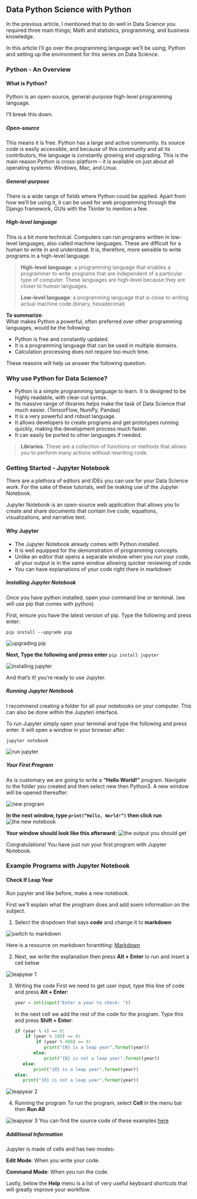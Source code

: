 ## Data Python Science with Python  

In the previous article, I mentioned that to do well in Data Science you required three main things; Math and statistics, programming, and business knowledge.

In this article I’ll go over the programming language we’ll be using; Python and setting up the environment for this series on Data Science.


### Python - An Overview 

#### What is Python?
Python is an open-source, general-purpose high-level programming language.

I’ll break this down.


##### Open-source
This means it is free. Python has a large and active community. Its source code is easily accessible, and because of this community and all its contributors, the language is constantly growing and upgrading. This is the main reason Python is cross-platform – it is available on just about all operating systems: Windows, Mac, and Linux.

#####  General-purpose 
There is a wide range of fields where Python could be applied. Apart from how we’ll be using it, it can be used for web programming through the Django framework, GUIs with the Tkinter to mention a few.

##### High-level language
This is a bit more technical.
Computers can run programs written in low-level languages, also called machine languages. These are difficult for a human to write in and understand. It is, therefore, more sensible to write programs in a high-level language. 

>**High-level language**: a programming language that enables a programmer to write programs that are independent of a particular type of computer. These languages are high-level because they are closer to human languages.  
>
>**Low-level language**: a programming language that is close to writing actual machine code.(binary, hexadecimal)

**To summarize**:      
What makes Python a powerful, often preferred over other programming languages, would be the following:
- Python is free and constantly updated.
- It is a programming language that can be used in multiple domains.
- Calculation processing does not require too much time.
 
These reasons will help us answer the following question. 


### Why use Python for Data Science?
- Python is a simple programming language to learn. It is designed to be highly readable, with clear-cut syntax.
- Its massive range of libraries helps make the task of Data Science that much easier. (TensorFlow, NumPy, Pandas)
- It is a very powerful and robust language.
- It allows developers to create programs and get prototypes running quickly, making the development process much faster.
- It can easily be ported to other languages if needed.

>**Libraries**: These are a collection of functions or methods that allows you to perform many actions without rewriting code.


### Getting Started - Jupyter Notebook
There are a plethora of editors and IDEs you can use for your Data Science work. For the sake of these tutorials, well be making use of the Jupyter Notebook.  

Jupyter Notebook is an open-source web application that allows you to create and share documents that contain live code, equations, visualizations, and narrative text. 


#### Why Jupyter
- The Jupyter Notebook already comes with Python installed.
- It is well equipped for the demonstration of programming concepts.
- Unlike an editor that opens a separate window when you run your code, all your output is in the same window allowing quicker reviewing of code
- You can have explanations of your code right there in markdown


##### Installing Jupyter Notebook  

Once you have python installed, open your command line or terminal. (we will use pip that comes with python)  

First, ensure you have the latest version of pip. Type the following and press enter:  

`pip install --upgrade pip` 

![upgrading pip](https://codeswag.co.uk/wp-content/uploads/2020/01/uppip.png)


**Next, Type the following and press enter**
`pip install jupyter`  

![installing jupyter](https://codeswag.co.uk/wp-content/uploads/2020/01/putjupyteer.png)  

And that’s it! you’re ready to use Jupyter.

##### Running Jupyter Notebook
I recommend creating a folder for all your notebooks on your computer. This can also be done within the Jupyteri interface.  

To run Jupyter simply open your terminal and type the following and press enter. It will open a window in your browser after.  

`jupyter notebook`  

![run jupyter](https://codeswag.co.uk/wp-content/uploads/2020/01/opnjupyter.png)


##### Your First Program
As is customary we are going to write a **“Hello World!”** program. 
Navigate to the folder you created and then select new then Python3. A new window will be opened thereafter. 

![new program](https://codeswag.co.uk/wp-content/uploads/2020/01/new-jupyter2.png)

**In the next window, type `print(“Hello, World!”)` then click run**  
![the new notebook](https://codeswag.co.uk/wp-content/uploads/2020/01/blank-jupyter.png)  

**Your window should look like this afterward:**
![the output you should get](https://codeswag.co.uk/wp-content/uploads/2020/01/finaloutput.png)  

Congratulations! You have just run your first program with Jupyter Notebook.  

### Example Programs with Jupyter Notebook

#### Check If Leap Year 
Run jupyter and like before, make a new notebook.  

First we'll explain what the progtram does and add soem information on the subject.

1. Select the dropdown that says **code** and change it to **markdown**  

![switch to markdown](https://codeswag.co.uk/wp-content/uploads/2020/01/newww.png)  

Here is a resource on markdown foramtting: [Markdown](https://guides.github.com/features/mastering-markdown/) 

2. Next, we write the explanation then press **Alt + Enter** to run and insert a cell below

![leapyear 1](https://codeswag.co.uk/wp-content/uploads/2020/01/leap1.png)

3. Writing the code
     First we need to get user input, type this line of code and press **Alt + Enter**: 
     ```py
     year = int(input("Enter a year to check: "))
    ```
    In the next cell we add the rest of the code for the program. Type this and press **Shift + Enter**:
    ```py
    if (year % 4) == 0:
        if (year % 100) == 0:
            if (year % 400) == 0:
               print("{0} is a leap year".format(year))
           else:
               print("{0} is not a leap year".format(year))
       else:
           print("{0} is a leap year".format(year))
    else:
       print("{0} is not a leap year".format(year))
    
    ```


![leapyear 2](https://codeswag.co.uk/wp-content/uploads/2020/01/leap2.png)

4. Running the program
   To run the program, select **Cell** in the menu bar then **Run All**

![leapyear 3](https://codeswag.co.uk/wp-content/uploads/2020/01/leap3.png)
You can find the source code of these examples [here](https://github.com/Psypher1/Codeswag-Tutorials/tree/master/Code%20Files)


##### Additional Information  

Jupyter is made of cells and has two modes:  

**Edit Mode**: When you write your code.  

**Command Mode**: When you run the code. 

Lastly, below the __Help__ menu is a list of very useful keyboard shortcuts that will greatly improve your workflow.

